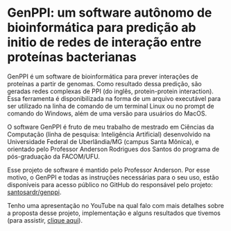 # GenPPI: um software autônomo de bioinformática para predição ab initio de redes de interação entre proteínas bacterianas

GenPPI é um software de bioinformática para prever interações de proteínas a partir de genomas. Como resultado dessa predição, são geradas redes complexas de PPI (do inglês, protein-protein interaction). Essa ferramenta é disponibilizada na forma de um arquivo executável para ser utilizado na linha de comando de um terminal Linux ou no prompt de comando do Windows, além de uma versão para usuários do MacOS.

O software GenPPI é fruto de meu trabalho de mestrado em Ciências da Computação (linha de pesquisa: Inteligência Artificial) desenvolvido na Universidade Federal de Uberlândia/MG (campus Santa Mônica), e orientado pelo Professor Anderson Rodrigues dos Santos do programa de pós-graduação da FACOM/UFU.

Esse projeto de software é mantido pelo Professor Anderson. Por esse motivo, o GenPPI e todas as instruções necessárias para o seu uso, estão disponíveis para acesso público no GitHub do responsável pelo projeto: [santosardr/genppi](https://github.com/santosardr/genppi).

Tenho uma apresentação no YouTube na qual falo com mais detalhes sobre a proposta desse projeto, implementação e alguns resultados que tivemos (para assistir, [clique aqui](https://www.youtube.com/watch?v=9VGUr6NGOmk)). 
